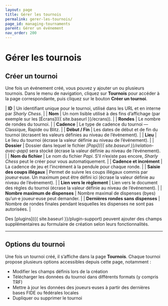 ```yaml
---
layout: page
title: Gérer les tournois
permalink: gerer-les-tournois/
page_id: managing-tournaments
parent: Gérer un événement
nav_order: 200
---
```


# Gérer les tournois

## Créer un tournoi

Une fois un événement créé, vous pouvez y ajouter un ou plusieurs tournois.
Dans le menu de navigation, cliquez sur **Tournois** pour accéder à la page correspondante, puis cliquez sur le bouton **Créer un tournoi**.

| **ID** | Un identifiant unique pour le tournoi, utilisé dans les URL et en interne par _Sharly Chess_. |
| **Nom** | Un nom lisible utilisé à des fins d’affichage (par exemple sur les [Écrans]({{ site.baseurl }}/ecrans)). |
| **Rondes** | Le nombre de rondes du tournoi. |
| **Cadence** | Le type de cadence du tournoi — Classique, Rapide ou Blitz. |
| **Début / Fin** | Les dates de début et de fin du tournoi (écrasent les valeurs définies au niveau de l’événement). |
| **Lieu** | Le lieu du tournoi (écrase la valeur définie au niveau de l’événement). |
| **Dossier** | Dossier dans lequel le fichier _[Papi]({{ site.baseurl }}/relation-avec-papi)_ sera stocké (écrase la valeur définie au niveau de l’événement). |
| **Nom du fichier** | Le nom du fichier _Papi_. S’il n’existe pas encore, _Sharly Chess_ peut le créer pour vous automatiquement. |
| **Cadence et incrément** | La cadence de jeu et l’incrément à la pendule pour chaque ronde. |
| **Saisie des coups illégaux** | Permet de suivre les coups illégaux commis par joueur·euse. Un maximum peut être défini ici (écrase la valeur définie au niveau de l’événement). |
| **Lien vers le règlement** | Lien vers le document des règles du tournoi (écrase la valeur définie au niveau de l’événement). |
| **Nombre maximum de dispenses** | Nombre maximal de dispenses (byes) qu’un·e joueur·euse peut demander. |
| **Dernières rondes sans dispenses** | Nombre de rondes finales pendant lesquelles les dispenses ne sont pas autorisées. |

Des [plugins]({{ site.baseurl }}/plugin-support) peuvent ajouter des champs supplémentaires au formulaire de création selon leurs fonctionnalités.

---

## Options du tournoi

Une fois un tournoi créé, il s’affiche dans la page **Tournois**. Chaque tournoi propose plusieurs options accessibles depuis cette page, notamment :

- Modifier les champs définis lors de la création
- Télécharger les données du tournoi dans différents formats (y compris TRF)
- Mettre à jour les données des joueurs·euses à partir des dernières bases FIDE ou fédérales locales
- Dupliquer ou supprimer le tournoi
